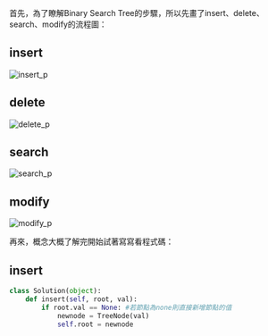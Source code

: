 首先，為了瞭解Binary Search Tree的步驟，所以先畫了insert、delete、search、modify的流程圖：

## insert

![insert_p]()

## delete

![delete_p]()

## search

![search_p]()

## modify

![modify_p]()

再來，概念大概了解完開始試著寫寫看程式碼：

## insert

```Python
class Solution(object):
    def insert(self, root, val):
        if root.val == None: #若節點為none則直接新增節點的值
            newnode = TreeNode(val)
            self.root = newnode
```
